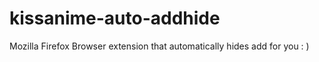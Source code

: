 # kissanime-auto-addhide
Mozilla Firefox Browser extension that automatically hides add for you : )
